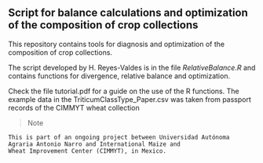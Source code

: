 ## Script for balance calculations and optimization of the composition of crop collections

This repository contains tools for diagnosis and optimization of the composition of crop collections.

The script developed by H. Reyes-Valdes is in the file *RelativeBalance.R* and contains functions for divergence,
relative balance and optimization.

Check the file tutorial.pdf for a guide on the use of the R functions. The example data in the TriticumClassType_Paper.csv was taken
from passport records of the CIMMYT wheat collection



>Note

	This is part of an ongoing project between Universidad Autónoma Agraria Antonio Narro and International Maize and 
	Wheat Improvement Center (CIMMYT), in Mexico. 








